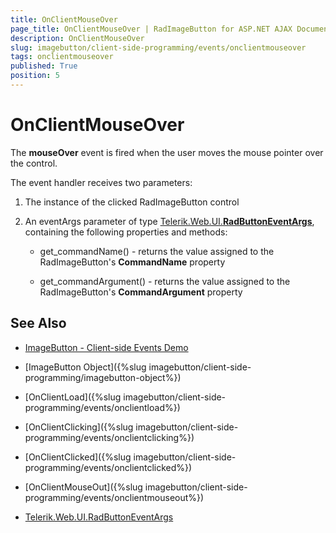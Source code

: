 ```yaml
---
title: OnClientMouseOver
page_title: OnClientMouseOver | RadImageButton for ASP.NET AJAX Documentation
description: OnClientMouseOver
slug: imagebutton/client-side-programming/events/onclientmouseover
tags: onclientmouseover
published: True
position: 5
---
```


# OnClientMouseOver

The **mouseOver** event is fired when the user moves the mouse pointer over the control.

The event handler receives two parameters:

1. The instance of the clicked RadImageButton control

1. An eventArgs parameter of type [Telerik.Web.UI.**RadButtonEventArgs**](http://docs.telerik.com/devtools/aspnet-ajax/api/client/args/Telerik.Web.UI.ButtonEventArgs), containing the following properties and methods:

	* get_commandName() - returns the value assigned to the RadImageButton's **CommandName** property

	* get_commandArgument() - returns the value assigned to the RadImageButton's **CommandArgument** property


## See Also

 * [ImageButton - Client-side Events Demo](http://demos.telerik.com/aspnet-ajax/imagebutton/client-side-api/client-side-events/defaultcs.aspx)
 
 * [ImageButton Object]({%slug imagebutton/client-side-programming/imagebutton-object%})
 
 * [OnClientLoad]({%slug imagebutton/client-side-programming/events/onclientload%})
 
 * [OnClientClicking]({%slug imagebutton/client-side-programming/events/onclientclicking%})
 
 * [OnClientClicked]({%slug imagebutton/client-side-programming/events/onclientclicked%})
 
 * [OnClientMouseOut]({%slug imagebutton/client-side-programming/events/onclientmouseout%})
 
 * [Telerik.Web.UI.RadButtonEventArgs](http://docs.telerik.com/devtools/aspnet-ajax/api/client/args/Telerik.Web.UI.ButtonEventArgs)